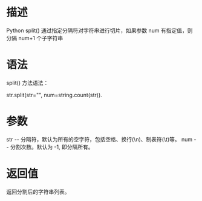 # 描述
Python split() 通过指定分隔符对字符串进行切片，如果参数 num 有指定值，则分隔 num+1 个子字符串

# 语法
split() 方法语法：

str.split(str="", num=string.count(str)).
# 参数
str -- 分隔符，默认为所有的空字符，包括空格、换行(\n)、制表符(\t)等。
num -- 分割次数。默认为 -1, 即分隔所有。
# 返回值
返回分割后的字符串列表。